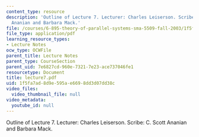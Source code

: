 ```yaml
---
content_type: resource
description: 'Outline of Lecture 7. Lecturer: Charles Leiserson. Scribe: C. Scott
  Ananian and Barbara Mack.'
file: /courses/6-895-theory-of-parallel-systems-sma-5509-fall-2003/1f5fa7ad8d9e595ae6698dd3d07dd38c_lecture7.pdf
file_type: application/pdf
learning_resource_types:
- Lecture Notes
ocw_type: OCWFile
parent_title: Lecture Notes
parent_type: CourseSection
parent_uid: 7e6827cd-960e-7321-7e23-ace737046fe1
resourcetype: Document
title: lecture7.pdf
uid: 1f5fa7ad-8d9e-595a-e669-8dd3d07dd38c
video_files:
  video_thumbnail_file: null
video_metadata:
  youtube_id: null
---
```

Outline of Lecture 7. Lecturer: Charles Leiserson. Scribe: C. Scott Ananian and Barbara Mack.

